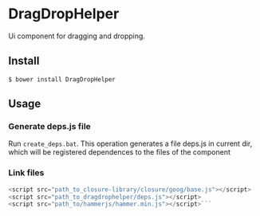 DragDropHelper
==========================
Ui component for dragging and dropping.
## Install ##
```$ bower install DragDropHelper```
## Usage ##
### Generate deps.js file ###
Run ```create_deps.bat```.
This operation generates a file deps.js in current dir, which will be registered dependences to the files of the component
### Link files ###
```javascript
<script src="path_to_closure-library/closure/goog/base.js"></script>
<script src="path_to_dragdrophelper/deps.js"></script>
<script src="path_to/hammerjs/hammer.min.js"></script>```
